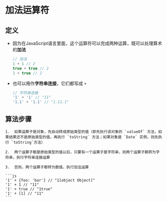 # 加法运算符

## 定义

+ 因为在JavaScript语言里面，这个运算符可以完成两种运算，既可以处理算术的**加法**

    ```js
    // 加法
    1 + 1 // 2
    true + true // 2
    1 + true // 2
    ```

+ 也可以用作**字符串连接**，它们都写成 `+`

    ```js
    // 字符串连接
    '1' + '1' // "11"
    '1.1' + '1.1' // "1.11.1"
    ```

## 算法步骤

    1.  如果运算子是对象，先自动转成原始类型的值（即先执行该对象的 `valueOf` 方法，如果结果还不是原始类型的值，再执行 `toString` 方法；如果对象是 `Date` 实例，则先执行 `toString`方法）

    2.  两个运算子都是原始类型的值以后，只要有一个运算子是字符串，则两个运算子都转为字符串，执行字符串连接运算

    3.  否则，两个运算子都转为数值，执行加法运算

    ```js
    '1' + {foo: 'bar'} // "1[object Object]"
    '1' + 1 // "11"
    '1' + true // "1true"
    '1' + [1] // "11"
    ```
